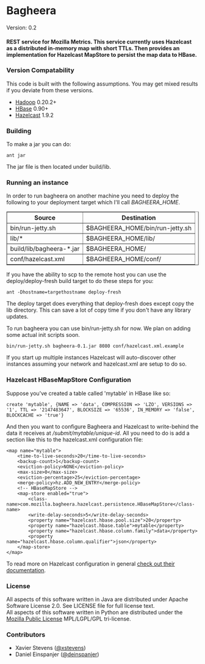 # Bagheera #

Version: 0.2  

#### REST service for Mozilla Metrics. This service currently uses Hazelcast as a distributed in-memory map with short TTLs. Then provides an implementation for Hazelcast MapStore to persist the map data to HBase. ####


### Version Compatability ###
This code is built with the following assumptions.  You may get mixed results if you deviate from these versions.

* [Hadoop](http://hadoop.apache.org) 0.20.2+
* [HBase](http://hbase.apache.org) 0.90+
* [Hazelcast](http://www.hazelcast.com/) 1.9.2

### Building ###
To make a jar you can do:  

`ant jar`

The jar file is then located under build/lib.

### Running an instance ###
In order to run bagheera on another machine you need to deploy the following to your deployment target which I'll call _BAGHEERA_HOME_.

<table border="1">
	<tr>
		<th>Source</th>
		<th>Destination</th>
	</tr>
	<tr>
		<td>bin/run-jetty.sh</td>
		<td>$BAGHEERA_HOME/bin/run-jetty.sh</td>
	</tr>
	<tr>
		<td>lib/*</td>
		<td>$BAGHEERA_HOME/lib/</td>
	</tr>
	<tr>
		<td>build/lib/bagheera-*.jar</td>
		<td>$BAGHEERA_HOME/</td>
	</tr>
	<tr>
		<td>conf/hazelcast.xml</td>
		<td>$BAGHEERA_HOME/conf/</td>
	</tr>
</table> 

If you have the ability to scp to the remote host you can use the deploy/deploy-fresh build target to do these steps for you:

`ant -Dhostname=targethostname deploy-fresh`

The deploy target does everything that deploy-fresh does except copy the lib directory. This can save a lot of copy time if you don't have any library updates.
 
To run bagheera you can use bin/run-jetty.sh for now. We plan on adding some actual init scripts soon.

`bin/run-jetty.sh bagheera-0.1.jar 8080 conf/hazelcast.xml.example`

If you start up multiple instances Hazelcast will auto-discover other instances assuming your network and hazelcast.xml are setup to do so.

### Hazelcast HBaseMapStore Configuration ###

Suppose you've created a table called 'mytable' in HBase like so:

`create 'mytable', {NAME => 'data', COMPRESSION => 'LZO', VERSIONS => '1', TTL => '2147483647', BLOCKSIZE => '65536', IN_MEMORY => 'false', BLOCKCACHE => 'true'}`

And then you want to configure Bagheera and Hazelcast to write-behind the data it receives at _/submit/mytable/unique-id_. All you need to do is add a section like this to the hazelcast.xml configuration file:

	<map name="mytable">
		<time-to-live-seconds>20</time-to-live-seconds>
		<backup-count>1</backup-count>
		<eviction-policy>NONE</eviction-policy>
		<max-size>0</max-size>
		<eviction-percentage>25</eviction-percentage>
		<merge-policy>hz.ADD_NEW_ENTRY</merge-policy>
		<!-- HBaseMapStore -->
		<map-store enabled="true">
			<class-name>com.mozilla.bagheera.hazelcast.persistence.HBaseMapStore</class-name>
			<write-delay-seconds>5</write-delay-seconds>
			<property name="hazelcast.hbase.pool.size">20</property>
			<property name="hazelcast.hbase.table">mytable</property>
			<property name="hazelcast.hbase.column.family">data</property>
			<property name="hazelcast.hbase.column.qualifier">json</property>
		</map-store>
	</map>

To read more on Hazelcast configuration in general [check out their documentation](http://www.hazelcast.com/).

### License ###
All aspects of this software written in Java are distributed under Apache Software License 2.0. See LICENSE file for full license text.  
All aspects of this software written in Python are distributed under the [Mozilla Public License](http://www.mozilla.org/MPL/) MPL/LGPL/GPL tri-license.

### Contributors ###

* Xavier Stevens ([@xstevens](http://twitter.com/xstevens))
* Daniel Einspanjer ([@deinspanjer](http://twitter/deinspanjer))